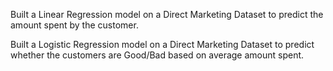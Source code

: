 Built a Linear Regression model on a Direct Marketing Dataset to predict the amount spent by the customer.

Built a Logistic Regression model on a Direct Marketing Dataset to predict whether the customers are Good/Bad based on average amount spent.
